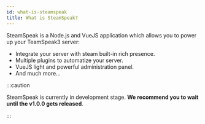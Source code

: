 ```yaml
---
id: what-is-steamspeak
title: What is SteamSpeak?
---
```

SteamSpeak is a Node.js and VueJS application which allows you to power up your TeamSpeak3 server:

- Integrate your server with steam built-in rich presence.
- Multiple plugins to automatize your server.
- VueJS light and powerful administration panel.
- And much more...

:::caution

SteamSpeak is currently in development stage. **We recommend you to wait until the v1.0.0 gets released**.

:::
